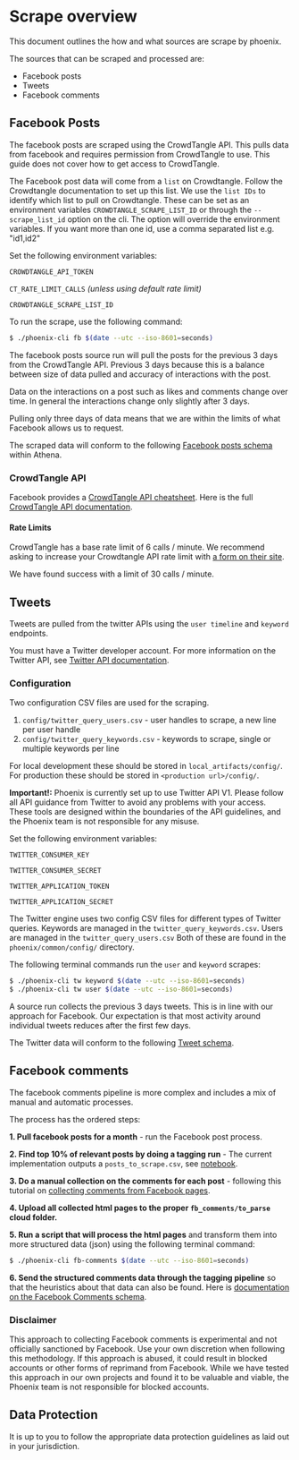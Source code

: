 # Scrape overview
This document outlines the how and what sources are scrape by phoenix.

The sources that can be scraped and processed are:
- Facebook posts
- Tweets
- Facebook comments

## Facebook Posts
The facebook posts are scraped using the CrowdTangle API. 
This pulls data from facebook and requires permission from CrowdTangle to use.
This guide does not cover how to get access to CrowdTangle. 

The Facebook post data will come from a `list` on Crowdtangle.
Follow the Crowdtangle documentation to set up this list.
We use the `list IDs` to identify which list to pull on Crowdtangle.
These can be set as an environment variables `CROWDTANGLE_SCRAPE_LIST_ID` or through the `--scrape_list_id` option on the cli.
The option will override the environment variables.
If you want more than one id, use a comma separated list e.g. "id1,id2"

Set the following environment variables:

`CROWDTANGLE_API_TOKEN`

`CT_RATE_LIMIT_CALLS` _(unless using default rate limit)_

`CROWDTANGLE_SCRAPE_LIST_ID`


To run the scrape, use the following command:
```bash 
$ ./phoenix-cli fb $(date --utc --iso-8601=seconds)
```

The facebook posts source run will pull the posts for the previous 3 days from the CrowdTangle API.
Previous 3 days because this is a balance between size of data pulled and accuracy of interactions with the post.

Data on the interactions on a post such as likes and comments change over time. In general the interactions change only slightly after 3 days.

Pulling only three days of data means that we are within the limits of what Facebook allows us to request.

The scraped data will conform to the following [Facebook posts schema](docs/facebook_posts_table.md) within Athena.

### CrowdTangle API
Facebook provides a [CrowdTangle API cheatsheet](https://help.crowdtangle.com/en/articles/3443476-api-cheat-sheet).
Here is the full [CrowdTangle API documentation](https://github.com/CrowdTangle/API/wiki).

#### Rate Limits
CrowdTangle has a base rate limit of 6 calls / minute.
We recommend asking to increase your Crowdtangle API rate limit with [a form on their site](https://www.facebook.com/help/contact/908993259530156).

We have found success with a limit of 30 calls / minute.


## Tweets
Tweets are pulled from the twitter APIs using the `user timeline` and `keyword` endpoints.

You must have a Twitter developer account.
For more information on the Twitter API, see [Twitter API documentation](https://developer.twitter.com/en/docs).

### Configuration
Two configuration CSV files are used for the scraping.

1. `config/twitter_query_users.csv` - user handles to scrape, a new line per user handle
2. `config/twitter_query_keywords.csv` - keywords to scrape, single or multiple keywords per line

For local development these should be stored in `local_artifacts/config/`.
For production these should be stored in `<production url>/config/`.

**Important!:** Phoenix is currently set up to use Twitter API V1. 
Please follow all API guidance from Twitter to avoid any problems with your access.
These tools are designed within the boundaries of the API guidelines, 
and the Phoenix team is not responsible for any misuse.

Set the following environment variables:

`TWITTER_CONSUMER_KEY`

`TWITTER_CONSUMER_SECRET`

`TWITTER_APPLICATION_TOKEN`

`TWITTER_APPLICATION_SECRET`

The Twitter engine uses two config CSV files for different types of Twitter queries.
Keywords are managed in the `twitter_query_keywords.csv`. 
Users are managed in the `twitter_query_users.csv`
Both of these are found in the `phoenix/common/config/` directory.

The following terminal commands run the `user` and `keyword` scrapes:

```bash
$ ./phoenix-cli tw keyword $(date --utc --iso-8601=seconds)
$ ./phoenix-cli tw user $(date --utc --iso-8601=seconds)
```

A source run collects the previous 3 days tweets.
This is in line with our approach for Facebook.
Our expectation is that most activity around individual tweets reduces after the first few days.

The Twitter data will conform to the following [Tweet schema](docs/tweets_table.md).

## Facebook comments
The facebook comments pipeline is more complex and includes a mix of manual and automatic processes.

The process has the ordered steps:

**1. Pull facebook posts for a month** - run the Facebook post process.

**2. Find top 10% of relevant posts by doing a tagging run** - 
The current implementation outputs a `posts_to_scrape.csv`, see [notebook](/phoenix/tag/twitter_facebook_posts_finalise.ipynb).

**3. Do a manual collection on the comments for each post** - 
following this tutorial on [collecting comments from Facebook pages](docs/facebook-comment-collection.md). 

**4. Upload all collected html pages to the proper `fb_comments/to_parse` cloud folder.** 

**5. Run a script that will process the html pages** and transform them into more structured data (json) using the following terminal command:
```bash
$ ./phoenix-cli fb-comments $(date --utc --iso-8601=seconds)
```

**6. Send the structured comments data through the tagging pipeline** so that the heuristics about that data can also be found. 
Here is [documentation on the Facebook Comments schema](docs/facebook_comments_table.md).

### Disclaimer

This approach to collecting Facebook comments is experimental and not officially sanctioned by Facebook. 
Use your own discretion when following this methodology.
If this approach is abused, it could result in blocked accounts or other forms of reprimand from Facebook.
While we have tested this approach in our own projects and found it to be valuable and viable, 
the Phoenix team is not responsible for blocked accounts. 

## Data Protection
It is up to you to follow the appropriate data protection guidelines as laid out in your jurisdiction. 
